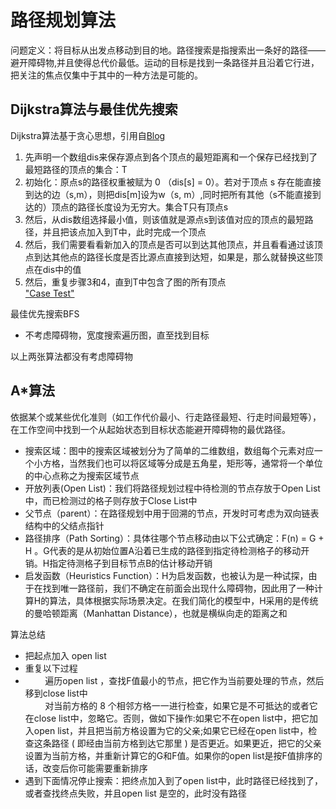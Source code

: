 # 路径规划算法
问题定义：将目标从出发点移动到目的地。路径搜索是指搜索出一条好的路径——避开障碍物,并且使得总代价最低。运动的目标是找到一条路径并且沿着它行进，把关注的焦点仅集中于其中的一种方法是可能的。
## Dijkstra算法与最佳优先搜索
Dijkstra算法基于贪心思想，引用自[Blog](https://blog.csdn.net/qq_35644234/article/details/60875818)<br >
1. 先声明一个数组dis来保存源点到各个顶点的最短距离和一个保存已经找到了最短路径的顶点的集合：T<br >
2. 初始化：原点s的路径权重被赋为 0 （dis[s] = 0）。若对于顶点 s 存在能直接到达的边（s,m），则把dis[m]设为w（s, m）,同时把所有其他（s不能直接到达的）顶点的路径长度设为无穷大。集合T只有顶点s<br >
3. 然后，从dis数组选择最小值，则该值就是源点s到该值对应的顶点的最短路径，并且把该点加入到T中，此时完成一个顶点<br >
4. 然后，我们需要看看新加入的顶点是否可以到达其他顶点，并且看看通过该顶点到达其他点的路径长度是否比源点直接到达短，如果是，那么就替换这些顶点在dis中的值
5. 然后，重复步骤3和4，直到T中包含了图的所有顶点<br />["Case Test"](https://blog.csdn.net/qq_35644234/article/details/60875818) <br />

最佳优先搜索BFS<br />
- 不考虑障碍物，宽度搜索遍历图，直至找到目标

以上两张算法都没有考虑障碍物
## A*算法
依据某个或某些优化准则（如工作代价最小、行走路径最短、行走时间最短等），在工作空间中找到一个从起始状态到目标状态能避开障碍物的最优路径。
- 搜索区域：图中的搜索区域被划分为了简单的二维数组，数组每个元素对应一个小方格，当然我们也可以将区域等分成是五角星，矩形等，通常将一个单位的中心点称之为搜索区域节点
- 开放列表(Open List)：我们将路径规划过程中待检测的节点存放于Open List中，而已检测过的格子则存放于Close List中
- 父节点（parent）：在路径规划中用于回溯的节点，开发时可考虑为双向链表结构中的父结点指针
- 路径排序（Path Sorting）：具体往哪个节点移动由以下公式确定：F(n) = G + H 。G代表的是从初始位置A沿着已生成的路径到指定待检测格子的移动开销。H指定待测格子到目标节点B的估计移动开销
- 启发函数（Heuristics Function）：H为启发函数，也被认为是一种试探，由于在找到唯一路径前，我们不确定在前面会出现什么障碍物，因此用了一种计算H的算法，具体根据实际场景决定。在我们简化的模型中，H采用的是传统的曼哈顿距离（Manhattan Distance），也就是横纵向走的距离之和

算法总结<br >
- 把起点加入 open list
- 重复以下过程<br >
- &nbsp;&nbsp;&nbsp;&nbsp;&nbsp;&nbsp;&nbsp;&nbsp;遍历open list ，查找F值最小的节点，把它作为当前要处理的节点，然后移到close list中<br >
&nbsp;&nbsp;&nbsp;&nbsp;&nbsp;&nbsp;&nbsp;&nbsp;对当前方格的 8 个相邻方格一一进行检查，如果它是不可抵达的或者它在close list中，忽略它。否则，做如下操作:如果它不在open list中，把它加入open list，并且把当前方格设置为它的父亲;如果它已经在open list中，检查这条路径 ( 即经由当前方格到达它那里 ) 是否更近。如果更近，把它的父亲设置为当前方格，并重新计算它的G和F值。如果你的open list是按F值排序的话，改变后你可能需要重新排序
- 遇到下面情况停止搜索：把终点加入到了open list中，此时路径已经找到了，或者查找终点失败，并且open list 是空的，此时没有路径

